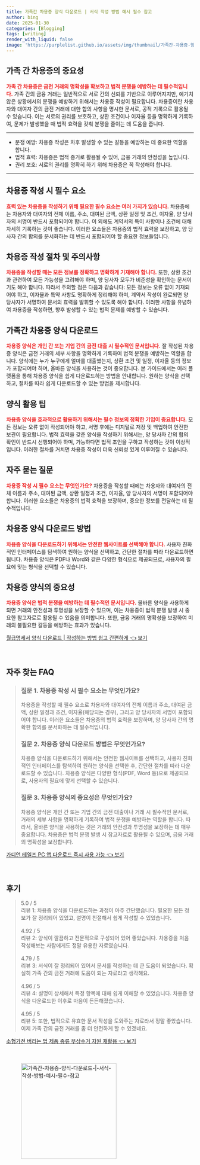 ```yaml
---
title: 가족간 차용증 양식 다운로드 | 서식 작성 방법 예시 필수 참고
author: bing
date: 2025-01-30
categories: [Blogging]
tags: [writing]
render_with_liquid: false
image: 'https://purplelist.github.io/assets/img/thumbnail/가족간-차용증-양식-다운로드-|-서식-작성-방법-예시-필수-참고.webp'
---
```



<h2 id='가족 간 차용증의 중요성'>가족 간 차용증의 중요성</h2>

<p><b><span style="color: #ee2323;">가족 간 차용증은 금전 거래의 명확성을 확보하고 법적 분쟁을 예방하는 데 필수적입니다.</span></b> 가족 간의 금융 거래는 일반적으로 서로 간의 신뢰를 기반으로 이루어지지만, 예기치 않은 상황에서의 분쟁을 예방하기 위해서는 차용증 작성이 필요합니다. 차용증이란 차용자와 대여자 간의 금전 거래에 대한 합의 사항을 명시한 문서로, 공적 기록으로 활용될 수 있습니다. 이는 서로의 권리를 보호하고, 상환 조건이나 이자율 등을 명확하게 기록하여, 문제가 발생했을 때 법적 효력을 갖춰 분쟁을 줄이는 데 도움을 줍니다.</p>

<hr />

<ul>
    <li>분쟁 예방: 차용증 작성은 차후 발생할 수 있는 갈등을 예방하는 데 중요한 역할을 합니다.</li>
    <li>법적 효력: 차용증은 법적 증거로 활용될 수 있어, 금융 거래의 안정성을 높입니다.</li>
    <li>권리 보호: 서로의 권리를 명확히 하기 위해 차용증은 꼭 작성해야 합니다.</li>
</ul>

<hr />

<h2 id='차용증 작성 시 필수 요소'>차용증 작성 시 필수 요소</h2>

<p><b><span style="color: #ee2323;">효력 있는 차용증을 작성하기 위해 필요한 필수 요소는 여러 가지가 있습니다.</span></b> 차용증에는 차용자와 대여자의 전체 이름, 주소, 대여된 금액, 상환 일정 및 조건, 이자율, 양 당사자의 서명이 반드시 포함되어야 합니다. 이 외에도 계약서의 특이 사항이나 조건에 대해 자세히 기록하는 것이 좋습니다. 이러한 요소들은 차용증의 법적 효력을 보장하고, 양 당사자 간의 합의를 문서화하는 데 반드시 포함되어야 할 중요한 정보들입니다.</p>

<h2 id='차용증 작성 절차 및 주의사항'>차용증 작성 절차 및 주의사항</h2>

<p><b><span style="color: #ee2323;">차용증을 작성할 때는 모든 정보를 정확하고 명확하게 기재해야 합니다.</span></b> 또한, 상환 조건과 관련하여 모든 가능성을 고려해야 하며, 양 당사자 모두가 비준성을 확인하는 문서이기도 해야 합니다. 따라서 주의할 점은 다음과 같습니다: 모든 정보는 오류 없이 기재되어야 하고, 이자율과 특약 사항도 명확하게 정리해야 하며, 계약서 작성이 완료되면 양 당사자가 서명하여 문서의 효력을 발휘할 수 있도록 해야 합니다. 이러한 사항을 유념하여 차용증을 작성하면, 향후 발생할 수 있는 법적 문제를 예방할 수 있습니다.</p>

<h2 id='가족간 차용증 양식 다운로드'>가족간 차용증 양식 다운로드</h2>

<p><b><span style="color: #ee2323;">차용증 양식은 개인 간 또는 기업 간의 금전 대출 시 필수적인 문서입니다.</span></b> 잘 작성된 차용증 양식은 금전 거래의 세부 사항을 명확하게 기록하여 법적 분쟁을 예방하는 역할을 합니다. 양식에는 누가 누구에게 얼마를 대출했는지, 상환 조건 및 일정, 이자율 등의 정보가 포함되어야 하며, 올바른 양식을 사용하는 것이 중요합니다. 본 가이드에서는 여러 플랫폼을 통해 차용증 양식을 쉽게 다운로드하는 방법을 안내합니다. 원하는 양식을 선택하고, 절차를 따라 쉽게 다운로드할 수 있는 방법을 제시합니다.</p>

<h2 id='양식 활용 팁'>양식 활용 팁</h2>

<p><b><span style="color: #ee2323;">차용증 양식을 효과적으로 활용하기 위해서는 필수 정보의 정확한 기입이 중요합니다.</span></b> 모든 정보는 오류 없이 작성되어야 하고, 서명 후에는 디지털로 저장 및 백업하여 안전한 보관이 필요합니다. 법적 효력을 갖춘 양식을 작성하기 위해서는, 양 당사자 간의 합의 확인이 반드시 선행되어야 하며, 가능하다면 법적 조언을 구하고 작성하는 것이 이상적입니다. 이러한 절차를 거치면 차용증 작성이 더욱 신뢰성 있게 이루어질 수 있습니다.</p>

<h2 id='자주 묻는 질문'>자주 묻는 질문</h2>

<p><b><span style="color: #ee2323;">차용증 작성 시 필수 요소는 무엇인가요?</span></b> 차용증을 작성할 때에는 차용자와 대여자의 전체 이름과 주소, 대여된 금액, 상환 일정과 조건, 이자율, 양 당사자의 서명이 포함되어야 합니다. 이러한 요소들은 차용증의 법적 효력을 보장하며, 중요한 정보를 전달하는 데 필수적입니다.</p>

<h2 id='차용증 양식 다운로드 방법'>차용증 양식 다운로드 방법</h2>

<p><b><span style="color: #ee2323;">차용증 양식을 다운로드하기 위해서는 안전한 웹사이트를 선택해야 합니다.</span></b> 사용자 친화적인 인터페이스를 탐색하여 원하는 양식을 선택하고, 간단한 절차를 따라 다운로드하면 됩니다. 차용증 양식은 PDF나 Word와 같은 다양한 형식으로 제공되므로, 사용자의 필요에 맞는 형식을 선택할 수 있습니다.</p>

<h2 id='차용증 양식의 중요성'>차용증 양식의 중요성</h2>

<p><b><span style="color: #ee2323;">차용증 양식은 법적 분쟁을 예방하는 데 필수적인 문서입니다.</span></b> 올바른 양식을 사용하게 되면 거래의 안전성과 투명성을 보장할 수 있으며, 이는 차용증이 법적 분쟁 발생 시 중요한 참고자료로 활용될 수 있음을 의미합니다. 또한, 금융 거래의 명확성을 보장하여 미래의 불필요한 갈등을 예방하는 효과가 있습니다.</p>


<p><a class="click-button" title="월급명세서 양식 다운로드 | 작성하는 방법 쉽고 간편하게" href="https://purplelist.github.io/posts/%EC%9B%94%EA%B8%89%EB%AA%85%EC%84%B8%EC%84%9C-%EC%96%91%EC%8B%9D-%EB%8B%A4%EC%9A%B4%EB%A1%9C%EB%93%9C-%EC%9E%91%EC%84%B1%ED%95%98%EB%8A%94-%EB%B0%A9%EB%B2%95-%EC%89%BD%EA%B3%A0-%EA%B0%84%ED%8E%B8%ED%95%98%EA%B2%8C/" rel="dofollow">월급명세서 양식 다운로드 | 작성하는 방법 쉽고 간편하게 👈 보기</a></p><br>
<h2 id='자주_찾는_FAQ'>자주 찾는 FAQ</h2>
<div itemscope="" itemtype="https://schema.org/FAQPage"> 
<blockquote> 
<div itemscope="" itemprop="mainEntity" itemtype="https://schema.org/Question"> 
<h3 itemprop="name">질문 1. 차용증 작성 시 필수 요소는 무엇인가요?</h3> 
<div itemscope="" itemprop="acceptedAnswer" itemtype="https://schema.org/Answer"> 
<span itemprop="text"> 
<p>차용증을 작성할 때 필수 요소로 차용자와 대여자의 전체 이름과 주소, 대여된 금액, 상환 일정과 조건, 이자율(해당되는 경우), 그리고 양 당사자의 서명이 포함되어야 합니다. 이러한 요소들은 차용증의 법적 효력을 보장하며, 양 당사자 간의 명확한 합의를 문서화하는 데 필수적입니다.</p> 
</span> 
</div> 
</div> 

<div itemscope="" itemprop="mainEntity" itemtype="https://schema.org/Question"> 
<h3 itemprop="name">질문 2. 차용증 양식 다운로드 방법은 무엇인가요?</h3> 
<div itemscope="" itemprop="acceptedAnswer" itemtype="https://schema.org/Answer"> 
<span itemprop="text"> 
<p>차용증 양식을 다운로드하기 위해서는 안전한 웹사이트를 선택하고, 사용자 친화적인 인터페이스를 탐색하여 원하는 양식을 선택한 후, 간단한 절차를 따라 다운로드할 수 있습니다. 차용증 양식은 다양한 형식(PDF, Word 등)으로 제공되므로, 사용자의 필요에 맞게 선택할 수 있습니다.</p> 
</span> 
</div> 
</div>

<div itemscope="" itemprop="mainEntity" itemtype="https://schema.org/Question"> 
<h3 itemprop="name">질문 3. 차용증 양식의 중요성은 무엇인가요?</h3> 
<div itemscope="" itemprop="acceptedAnswer" itemtype="https://schema.org/Answer"> 
<span itemprop="text"> 
<p>차용증 양식은 개인 간 또는 기업 간의 금전 대출이나 거래 시 필수적인 문서로, 거래의 세부 사항을 명확하게 기록하여 법적 분쟁을 예방하는 역할을 합니다. 따라서, 올바른 양식을 사용하는 것은 거래의 안전성과 투명성을 보장하는 데 매우 중요합니다. 차용증은 법적 분쟁 발생 시 참고자료로 활용될 수 있으며, 금융 거래의 명확성을 보장합니다.</p> 
</span> 
</div> 
</div> 
</blockquote> 
</div>
<p><a class="click-button" title="가디언 테일즈 PC 앱 다운로드 즉시 사용 가능" href="https://purplelist.github.io/posts/%EA%B0%80%EB%94%94%EC%96%B8-%ED%85%8C%EC%9D%BC%EC%A6%88-PC-%EC%95%B1-%EB%8B%A4%EC%9A%B4%EB%A1%9C%EB%93%9C-%EC%A6%89%EC%8B%9C-%EC%82%AC%EC%9A%A9-%EA%B0%80%EB%8A%A5/" rel="dofollow">가디언 테일즈 PC 앱 다운로드 즉시 사용 가능 👈 보기</a></p><br>
<h2 id='후기'>후기</h2>
<div itemscope itemtype="https://schema.org/Product">
  <blockquote>
  <div itemprop="review" itemscope itemtype="https://schema.org/Review">
      <div itemprop="reviewRating" itemscope itemtype="https://schema.org/Rating"> <span itemprop="ratingValue">5.0</span> / <span itemprop="bestRating">5</span> </div>
      <span itemprop="reviewBody">리뷰 1: 차용증 양식을 다운로드하는 과정이 아주 간단했습니다. 필요한 모든 정보가 잘 정리되어 있었고, 설명이 친절해서 쉽게 작성할 수 있었습니다.</span>
  </div>
  <br>
  <div itemprop="review" itemscope itemtype="https://schema.org/Review">
      <div itemprop="reviewRating" itemscope itemtype="https://schema.org/Rating"> <span itemprop="ratingValue">4.92</span> / <span itemprop="bestRating">5</span> </div>
      <span itemprop="reviewBody">리뷰 2: 양식이 깔끔하고 전문적으로 구성되어 있어 좋았습니다. 차용증을 처음 작성해보는 사람에게도 정말 유용한 자료였습니다.</span>
  </div>
  <br>
  <div itemprop="review" itemscope itemtype="https://schema.org/Review">
      <div itemprop="reviewRating" itemscope itemtype="https://schema.org/Rating"> <span itemprop="ratingValue">4.79</span> / <span itemprop="bestRating">5</span> </div>
      <span itemprop="reviewBody">리뷰 3: 서식이 잘 정리되어 있어서 문서를 작성하는 데 큰 도움이 되었습니다. 확실히 가족 간의 금전 거래에 도움이 되는 자료라고 생각해요.</span>
  </div>
  <br>
  <div itemprop="review" itemscope itemtype="https://schema.org/Review">
      <div itemprop="reviewRating" itemscope itemtype="https://schema.org/Rating"> <span itemprop="ratingValue">4.96</span> / <span itemprop="bestRating">5</span> </div>
      <span itemprop="reviewBody">리뷰 4: 설명이 상세해서 특정 항목에 대해 쉽게 이해할 수 있었습니다. 차용증 양식을 다운로드한 이후로 마음이 든든해졌습니다.</span>
  </div>
  <br>
  <div itemprop="review" itemscope itemtype="https://schema.org/Review">
      <div itemprop="reviewRating" itemscope itemtype="https://schema.org/Rating"> <span itemprop="ratingValue">4.95</span> / <span itemprop="bestRating">5</span> </div>
      <span itemprop="reviewBody">리뷰 5: 또한, 법적으로 유효한 문서 작성을 도와주는 자료라서 정말 좋았습니다. 이제 가족 간의 금전 거래를 좀 더 안전하게 할 수 있겠네요.</span>
  </div>
  </blockquote>
</div>
<p><a class="click-button" title="소형가전 버리는 법 제품 종류 무상수거 자원 재활용" href="https://purplelist.github.io/posts/%EC%86%8C%ED%98%95%EA%B0%80%EC%A0%84-%EB%B2%84%EB%A6%AC%EB%8A%94-%EB%B2%95-%EC%A0%9C%ED%92%88-%EC%A2%85%EB%A5%98-%EB%AC%B4%EC%83%81%EC%88%98%EA%B1%B0-%EC%9E%90%EC%9B%90-%EC%9E%AC%ED%99%9C%EC%9A%A9/" rel="dofollow">소형가전 버리는 법 제품 종류 무상수거 자원 재활용 👈 보기</a></p><br>
<figure class="image"><img src="https://purplelist.github.io/assets/img/thumbnail/가족간-차용증-양식-다운로드-|-서식-작성-방법-예시-필수-참고.webp" alt="가족간-차용증-양식-다운로드-|-서식-작성-방법-예시-필수-참고" width="256" height="256"></figure>